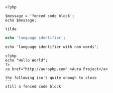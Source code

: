 ```
<?php

$message = 'fenced code block';
echo $message;
```

~~~
tilde
~~~

```php
echo 'language identifier';
```

```c#
echo 'language identifier with non words';
```

```html+php
<?php
echo "Hello World";
?>
<a href="http://auraphp.com" >Aura Project</a>
```

````
the following isn't quite enough to close
```
still a fenced code block
````